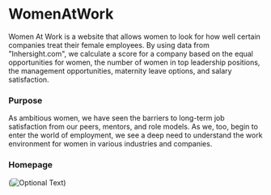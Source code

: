 # WomenAtWork
Women At Work is a website that allows women to look for how well certain companies treat their female employees. By using data from "Inhersight.com", we calculate a score for a company based on the equal opportunities for women, the number of women in top leadership positions, the management opportunities, maternity leave options, and salary satisfaction.

### Purpose
As ambitious women, we have seen the barriers to long-term job satisfaction from our peers, mentors, and role models. As we, too, begin to enter the world of employment, we see a deep need to understand the work environment for women in various industries and companies.

### Homepage
(![Optional Text](WomenAtWork/pearlhacks2018/images/homepage.jpg))
